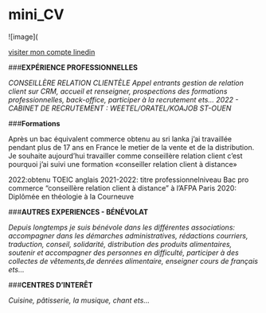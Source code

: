 # mini_CV

![image](


[visiter mon compte linedin](www.linkedin.com/in/mary-mackalin-walter-nicholas-4b433a1b0)

###**EXPÉRIENCE PROFESSIONNELLES**

_CONSEILLÈRE RELATION CLIENTÈLE
Appel entrants gestion de relation client sur CRM, accueil et renseigner, prospections des
formations professionnelles, back-office, participer à la recrutement ets...
2022 - CABINET DE RECRUTEMENT : WEETEL/ORATEL/KOAJOB ST-OUEN_

###**Formations**

Après un bac équivalent commerce obtenu au sri lanka j’ai travaillée pendant plus de 17 ans
en France le metier de la vente et de la distribution.
Je souhaite aujourd’hui travailler comme conseillère relation client c’est pourquoi j’ai suivi
une formation «conseiller relation client à distance»

2022:obtenu TOEIC anglais
2021-2022: titre professionnelniveau Bac pro
commerce “conseillère relation client à
distance” à l’AFPA Paris
2020: Diplômée en théologie à la Courneuve


###**AUTRES EXPERIENCES - BÉNÉVOLAT**

_Depuis longtemps je suis bénévole dans les différentes associations: accompagner dans
les démarches administratives, rédactions courriers, traduction, conseil, solidarité,
distribution des produits alimentaires, soutenir et accompagner des personnes en difficulté,
participer à des collectes de vêtements,de denrées alimentaire, enseigner cours de
français ets..._

###**CENTRES D’INTERÊT**

_Cuisine, pâtisserie, la musique, chant ets..._
